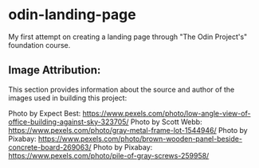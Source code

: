 # odin-landing-page
My first attempt on creating a landing page through "The Odin Project's" foundation course.

## Image Attribution:
This section provides information about the source and author of the images used in building this project:

Photo by Expect Best: https://www.pexels.com/photo/low-angle-view-of-office-building-against-sky-323705/
Photo by Scott Webb: https://www.pexels.com/photo/gray-metal-frame-lot-1544946/
Photo by Pixabay: https://www.pexels.com/photo/brown-wooden-panel-beside-concrete-board-269063/
Photo by Pixabay: https://www.pexels.com/photo/pile-of-gray-screws-259958/